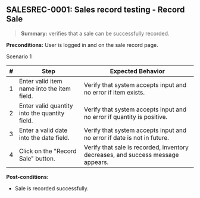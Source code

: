 ## **SALESREC-0001:** Sales record testing - Record Sale

> **Summary:** verifies that a sale can be successfully recorded.  <br>

**Preconditions:** User is logged in and on the sale record page.

Scenario 1

 | \# | Step | Expected Behavior |
 |----|------|-------------------|
 |  1 | Enter valid item name into the item field.     | Verify that system accepts input and no error if item exists.   |
 |  2 | Enter valid quantity into the quantity field.     | Verify that system accepts input and no error if quantity is positive.   |
 |  3 | Enter a valid date into the date field.     | Verify that system accepts input and no error if date is not in future.   |
 |  4 | Click on the "Record Sale" button.     | Verify that sale is recorded, inventory decreases, and success message appears.   |
 

**Post-conditions:**

 - Sale is recorded successfully.
